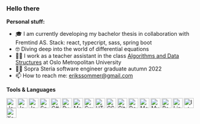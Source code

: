 ### Hello there

**Personal stuff:** 
- 🎓 I am currently developing my bachelor thesis in collaboration with Fremtind AS. Stack: react, typecript, sass, spring boot
- 🤓 Diving deep into the world of differential equations
- 👨‍💻 I work as a teacher assistant in the class [Algorithms and Data Structures](https://student.oslomet.no/en/studier/-/studieinfo/emne/DATS2300/2021/HØST) at Oslo Metropolitan University
- 👨‍🎓 Sopra Steria software engineer graduate autumn 2022
- 📫 How to reach me: erikssommer@gmail.com

**Tools & Languages**

<a href="https://github.com/erikssommer/Car-configuration-system">
    <img align="left" alt="Java" width="26px" src="https://img.icons8.com/color/48/000000/java-coffee-cup-logo.png" />
</a>
<a href="https://github.com/erikssommer/OppgLfWebProgV21">
    <img align="left" alt="JavaScript" width="26px" src="https://img.icons8.com/color/48/000000/javascript.png" />
</a>

<img align="left" alt="JavaScript" width="26px" src="https://img.icons8.com/color/48/000000/nodejs.png" />

<a href="https://github.com/erikssommer/OppgLfWebProgV21">
    <img align="left" alt="Spring boot" width="26px" src="https://img.icons8.com/color/48/000000/spring-logo.png" />
</a>

<a href="https://github.com/erikssommer/web-applications-dotnet">
    <img align="left" alt="C#" width="26px" src="https://img.icons8.com/color/48/000000/c-plus-plus-logo.png"/>
</a>

<img align="left" alt="Pyhton" width="26px" src="https://img.icons8.com/color/48/000000/python.png" />

<a href="https://github.com/erikssommer/MatlabNumMet">
    <img align="left" alt="Matlab" width="26px" src="https://user-images.githubusercontent.com/55551449/108742889-84b4ec80-7538-11eb-9aee-6e2d0a0b7819.png" />
</a>
<a href="https://github.com/erikssommer/SwiftPlayground">
    <img align="left" alt="Swift" width="26px" src="https://img.icons8.com/color/48/000000/swift.png" />
</a>
<a href="https://github.com/KristianSorum/FinalProject">
    <img align="left" alt="HTML5" width="26px" src="https://img.icons8.com/color/48/000000/html-5.png" />
</a>
<a href="https://github.com/KristianSorum/FinalProject">
    <img align="left" alt="CSS3" width="26px" src="https://img.icons8.com/color/48/000000/css3.png" />
</a>
<a href="https://git-scm.com">
    <img align="left" alt="Git" width="26px" src="https://img.icons8.com/color/48/000000/git.png" />
</a>

<img align="left" alt="Docker" width="26px" src="https://img.icons8.com/color/48/000000/docker.png"/>

<img align="left" alt="MongoDB" width="26px" src="https://img.icons8.com/color/48/000000/mongodb.png"/>

<a href="https://www.mysql.com">
    <img align="left" alt="MySQL" width="26px" src="https://img.icons8.com/color/48/000000/mysql.png"/>
</a>
<a href="https://github.com/erikssommer/OppgLfWebProgV21">
    <img align="left" alt="Rest API" width="26px" src="https://img.icons8.com/color/48/000000/rest-api.png" />
</a>

<img align="left" alt="Linux" width="26px" src="https://img.icons8.com/color/48/000000/linux.png" />

<a href="https://www.jetbrains.com/idea/">
    <img align="left" alt="IntelliJ" width="26px" src="https://img.icons8.com/color/48/000000/intellij-idea.png" />
</a>

<a href="https://developer.apple.com/xcode/">
    <img align="left" alt="Xcode" width="26px" src="https://img.icons8.com/color/48/000000/xcode.png" />
</a>

